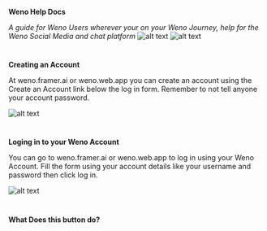 **Weno Help Docs**

*A guide for Weno Users wherever your on your Weno Journey, help for the Weno Social Media and chat platform*
![alt text](weno.png) ![alt text](<Untitled design.png>)
#
**Creating an Account**

At weno.framer.ai or weno.web.app you can create an account using the Create an Account link below the log in form. Remember to not tell anyone your account password.

![alt text](image.png)

#
**Loging in to your Weno Account**

You can go to weno.framer.ai or weno.web.app to log in using your Weno Account. Fill the form using your account details like your username and password then click log in.

![alt text](image-1.png)

#
**What Does this button do?**

